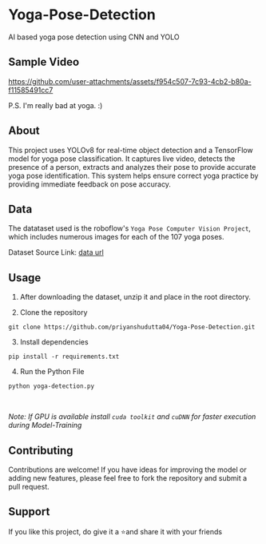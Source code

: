 # Yoga-Pose-Detection
AI based yoga pose detection using CNN and YOLO

## Sample Video
https://github.com/user-attachments/assets/f954c507-7c93-4cb2-b80a-f11585491cc7

P.S. I'm really bad at yoga. :)

## About

This project uses YOLOv8 for real-time object detection and a TensorFlow model for yoga pose classification. It captures live video, detects the presence of a person, extracts and analyzes their pose to provide accurate yoga pose identification. This system helps ensure correct yoga practice by providing immediate feedback on pose accuracy.

## Data

The datataset used is the roboflow's  `Yoga Pose Computer Vision Project`, which includes numerous images for each of the 107 yoga poses.


Dataset Source Link: [data url](https://universe.roboflow.com/new-workspace-mujgg/yoga-pose)

## Usage

1. After downloading the dataset, unzip it and place in the root directory.
   
2. Clone the repository
```
git clone https://github.com/priyanshudutta04/Yoga-Pose-Detection.git
```

3. Install dependencies
```
pip install -r requirements.txt
```

4. Run the Python File
```
python yoga-detection.py
```
<br/>

*Note: If GPU is available install `cuda toolkit` and `cuDNN` for faster execution during Model-Training*

## Contributing

Contributions are welcome! If you have ideas for improving the model or adding new features, please feel free to fork the repository and submit a pull request.

## Support

If you like this project, do give it a ⭐and share it with your friends



